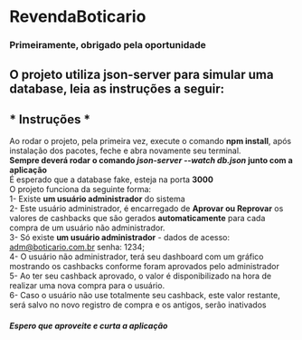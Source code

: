# RevendaBoticario

### Primeiramente, obrigado pela oportunidade

## O projeto utiliza json-server para simular uma database, leia as instruções a seguir:  

## * Instruções *
  Ao rodar o projeto, pela primeira vez, execute o comando **npm install**, após instalação dos pacotes, feche e abra novamente seu terminal.  
  **Sempre deverá rodar o comando *json-server --watch db.json* junto com a aplicação**  
  É esperado que a database fake, esteja na porta **3000**  
O projeto funciona da seguinte forma:  
 1- Existe **um usuário administrador** do sistema  
 2- Este usuário administrador, é encarregado de **Aprovar ou Reprovar** os valores de cashbacks que são gerados **automaticamente** para cada compra de um usuário não administrador.  
 3- Só existe **um usuário administrador** - dados de acesso: adm@boticario.com.br senha: 1234;  
 4- O usuário não administrador, terá seu dashboard com um gráfico mostrando os cashbacks conforme foram aprovados pelo administrador  
 5- Ao ter seu cashback aprovado, o valor é disponibilizado na hora de realizar uma nova compra para o usuário.  
 6- Caso o usuário não use totalmente seu cashback, este valor restante, será salvo no novo registro de compra e os antigos, serão inativados  

##### Espero que aproveite e curta a aplicação
